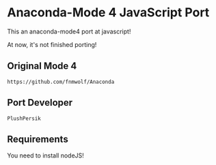 # Anaconda-Mode 4 JavaScript Port
This an anaconda-mode4 port at javascript!

At now, it's not finished porting!

## Original Mode 4

	https://github.com/fnmwolf/Anaconda

## Port Developer
```PlushPersik```

## Requirements
You need to install nodeJS!
